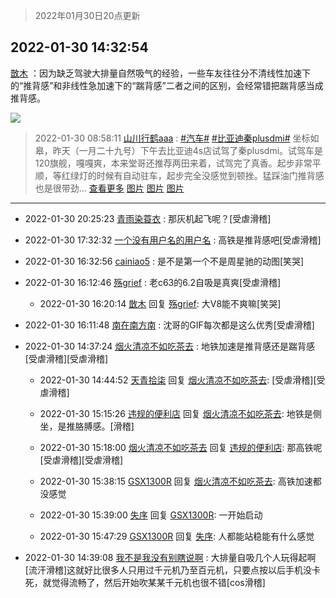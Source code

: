 > 2022年01月30日20点更新
<link rel="stylesheet" href="https://cdn.jsdelivr.net/gh/taotie6/sampleJSON@main/css/photo_show.css">
<meta name="referrer" content="no-referrer" />


 ## 2022-01-30 14:32:54 

 [㪚木](https://www.coolapk.com/feed/33201309?shareKey=ODFiNDk5MmY5YzVjNjFmNjM3YjE~) ：因为缺乏驾驶大排量自然吸气的经验，一些车友往往分不清线性加速下的“推背感”和非线性急加速下的“踹背感”二者之间的区别，会经常错把踹背感当成推背感。 

<div class="album">
<img class="img-item" src="http://image.coolapk.com/feed/2019/0328/10/1097886_1553739796_8922@300x158.gif" />
</div>

> 2022-01-30 08:58:11 
> [山川行鹤aaa](https://www.coolapk.com/feed/33195476?shareKey=ZDhhMzA1ZWM2YjA3NjFmNjM3YjE~) : <a class="feed-link-tag" href="/t/汽车?type=0">#汽车#</a>  <a class="feed-link-tag" href="/t/比亚迪秦plusdmi?type=0">#比亚迪秦plusdmi#</a> 坐标如皋，昨天（一月二十九号）下午去比亚迪4s店试驾了秦plusdmi。试驾车是120旗舰，嘎嘎爽，本来堂哥还推荐两田来着，试驾完了真香。起步非常平顺，等红绿灯的时候有自动驻车，起步完全没感觉到顿挫。猛踩油门推背感也是很带劲... <a href="">查看更多</a> 
[图片](http://image.coolapk.com/feed/2022/0130/08/2557658_4290_4435_5@3325x2494.jpg)
[图片](http://image.coolapk.com/feed/2022/0130/08/2557658_4290_0726_281@2494x3325.jpg)
[图片](http://image.coolapk.com/feed/2022/0130/08/2557658_4288_7154_817@1170x2532.jpg)

 ------- 

- 2022-01-30 20:25:23 [青雨染蓑衣](uid=1535940) : 那灰机起飞呢？[受虐滑稽] 

- 2022-01-30 17:32:32 [一个没有用户名的用户名](uid=1314924) : 高铁是推背感吧[受虐滑稽] 

- 2022-01-30 16:32:56 [cainiao5](uid=471769) : 是不是第一个不是周星驰的动图[笑哭] 

- 2022-01-30 16:12:46 [殇grief](uid=4392516) : 老c63的6.2自吸是真爽[受虐滑稽] 

    - 2022-01-30 16:20:14 [㪚木](uid=1081091) 回复 [殇grief](uid=4392516): 大V8能不爽嘛[笑哭] 

- 2022-01-30 16:11:48 [南在南方南](uid=3249277) : 沈哥的GIF每次都是这么优秀[受虐滑稽] 

- 2022-01-30 14:37:24 [烟火清凉不如吃茶去](uid=4279524) : 地铁加速是推背感还是踹背感[受虐滑稽][受虐滑稽] 

    - 2022-01-30 14:44:52 [天青拾柒](uid=2874164) 回复 [烟火清凉不如吃茶去](uid=4279524): [受虐滑稽][受虐滑稽] 

    - 2022-01-30 15:15:26 [违规的便利店](uid=1121303) 回复 [烟火清凉不如吃茶去](uid=4279524): 地铁是侧坐，是推胳膊感。[滑稽] 

    - 2022-01-30 15:18:00 [烟火清凉不如吃茶去](uid=4279524) 回复 [违规的便利店](uid=1121303): 那高铁呢[受虐滑稽][受虐滑稽] 

    - 2022-01-30 15:38:15 [GSX1300R](uid=2881715) 回复 [烟火清凉不如吃茶去](uid=4279524): 高铁加速都没感觉 

    - 2022-01-30 15:39:00 [失序](uid=1009107) 回复 [GSX1300R](uid=2881715): 一开始启动 

    - 2022-01-30 15:47:29 [GSX1300R](uid=2881715) 回复 [失序](uid=1009107): 人都能站稳能有什么感觉 

- 2022-01-30 14:39:08 [我不是我没有别瞎说啊](uid=2231912) : 大排量自吸几个人玩得起啊[流汗滑稽]这就好比很多人只用过千元机乃至百元机，只要点按以后手机没卡死，就觉得流畅了，然后开始吹某某千元机也很不错[cos滑稽] 

